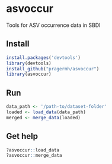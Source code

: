 # asvoccur
Tools for ASV occurrence data in SBDI

## Install
```R
install.packages('devtools')
library(devtools)
install_github("pragermh/asvoccur")
library(asvoccur)
```
## Run
```R
data_path <- '/path-to/dataset-folder'
loaded <- load_data(data_path)
merged <- merge_data(loaded)
```

## Get help
```R
?asvoccur::load_data
?asvoccur::merge_data
```
